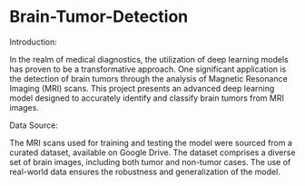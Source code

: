 # Brain-Tumor-Detection
Introduction:

In the realm of medical diagnostics, the utilization of deep learning models has proven to be a transformative approach. One significant application is the detection of brain tumors through the analysis of Magnetic Resonance Imaging (MRI) scans. This project presents an advanced deep learning model designed to accurately identify and classify brain tumors from MRI images.

Data Source:

The MRI scans used for training and testing the model were sourced from a curated dataset, available on Google Drive. The dataset comprises a diverse set of brain images, including both tumor and non-tumor cases. The use of real-world data ensures the robustness and generalization of the model.
